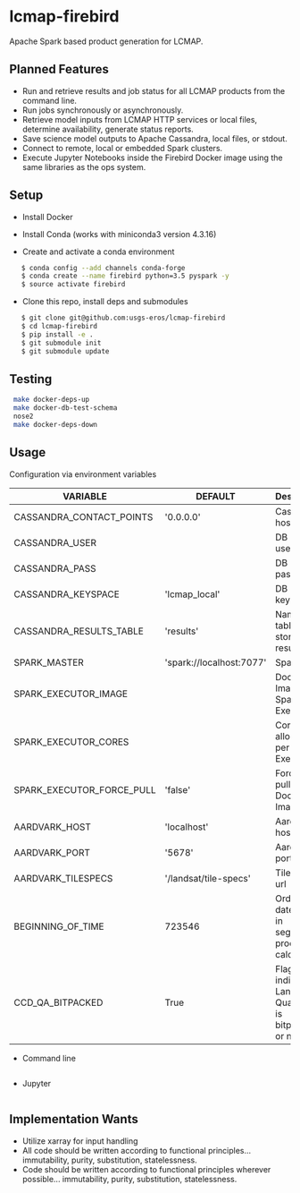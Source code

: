# lcmap-firebird
Apache Spark based product generation for LCMAP.

## Planned Features
* Run and retrieve results and job status for all LCMAP products from the command line.
* Run jobs synchronously or asynchronously.
* Retrieve model inputs from LCMAP HTTP services or local files, determine availability, generate status reports.
* Save science model outputs to Apache Cassandra, local files, or stdout.
* Connect to remote, local or embedded Spark clusters.
* Execute Jupyter Notebooks inside the Firebird Docker image using the same libraries as the ops system.

## Setup

* Install Docker

* Install Conda (works with miniconda3 version 4.3.16)

* Create and activate a conda environment
```bash
   $ conda config --add channels conda-forge
   $ conda create --name firebird python=3.5 pyspark -y
   $ source activate firebird
```

* Clone this repo, install deps and submodules
```bash 
   $ git clone git@github.com:usgs-eros/lcmap-firebird
   $ cd lcmap-firebird
   $ pip install -e .
   $ git submodule init
   $ git submodule update
```

## Testing
```bash
 make docker-deps-up
 make docker-db-test-schema
 nose2
 make docker-deps-down
```

## Usage
Configuration via environment variables

| VARIABLE | DEFAULT | Description |
| --- | --- | --- |
| CASSANDRA_CONTACT_POINTS | '0.0.0.0' | Cassandra host IP |
| CASSANDRA_USER | | DB username |
| CASSANDRA_PASS | | DB password |
| CASSANDRA_KEYSPACE | 'lcmap_local' | DB keyspace |
| CASSANDRA_RESULTS_TABLE | 'results' | Name of table to store results |
| SPARK_MASTER | 'spark://localhost:7077' | Spark host |
| SPARK_EXECUTOR_IMAGE | | Docker Image for Spark Executor |
| SPARK_EXECUTOR_CORES | | Cores allocated per Spark Executor |
| SPARK_EXECUTOR_FORCE_PULL | 'false' | Force fresh pull of Docker Image |
| AARDVARK_HOST | 'localhost' | Aardvark host |
| AARDVARK_PORT | '5678' | Aardvark port |
| AARDVARK_TILESPECS | '/landsat/tile-specs' | Tile-specs url |
| BEGINNING_OF_TIME | 723546 | Ordinal date for use in seglength product calculation |
| CCD_QA_BITPACKED  | True | Flag for indicating if Landsat Quality data is bitpacked or not |


* Command line
```bash
```

* Jupyter
```bash
```

## Implementation Wants
* Utilize xarray for input handling
* All code should be written according to functional principles... immutability, purity, substitution, statelessness.
* Code should be written according to functional principles wherever possible... immutability, purity, substitution, statelessness.

